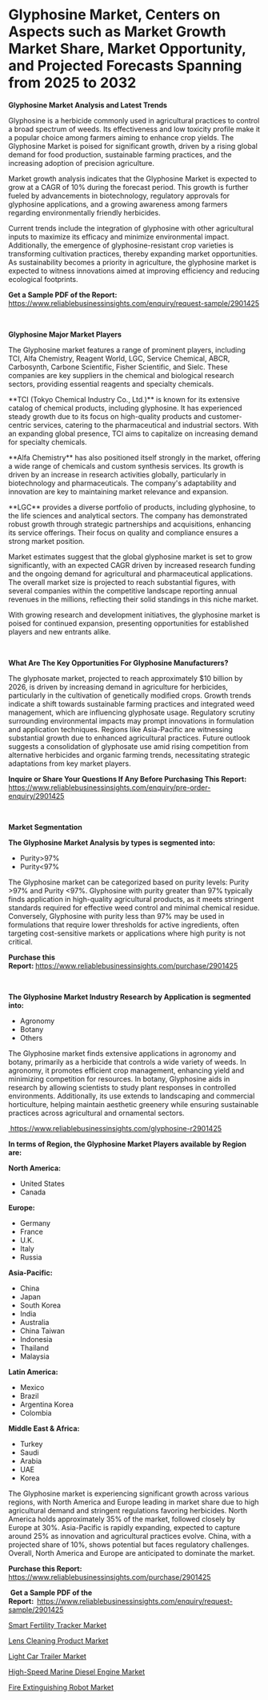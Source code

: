 <p><h1>Glyphosine Market, Centers on Aspects such as Market Growth Market Share, Market Opportunity, and Projected Forecasts Spanning from 2025 to 2032</h1></p><p><strong>Glyphosine Market Analysis and Latest Trends</strong></p>
<p><p>Glyphosine is a herbicide commonly used in agricultural practices to control a broad spectrum of weeds. Its effectiveness and low toxicity profile make it a popular choice among farmers aiming to enhance crop yields. The Glyphosine Market is poised for significant growth, driven by a rising global demand for food production, sustainable farming practices, and the increasing adoption of precision agriculture. </p><p>Market growth analysis indicates that the Glyphosine Market is expected to grow at a CAGR of 10% during the forecast period. This growth is further fueled by advancements in biotechnology, regulatory approvals for glyphosine applications, and a growing awareness among farmers regarding environmentally friendly herbicides. </p><p>Current trends include the integration of glyphosine with other agricultural inputs to maximize its efficacy and minimize environmental impact. Additionally, the emergence of glyphosine-resistant crop varieties is transforming cultivation practices, thereby expanding market opportunities. As sustainability becomes a priority in agriculture, the glyphosine market is expected to witness innovations aimed at improving efficiency and reducing ecological footprints.</p></p>
<p><strong>Get a Sample PDF of the Report:&nbsp;</strong> <a href="https://www.reliablebusinessinsights.com/enquiry/request-sample/2901425?utm_campaign=1106&utm_medium=2&utm_source=Github&utm_content=ia&utm_term=16032025&utm_id=glyphosine">https://www.reliablebusinessinsights.com/enquiry/request-sample/2901425</a></p>
<p>&nbsp;</p>
<p><strong>Glyphosine Major Market Players</strong></p>
<p><p>The Glyphosine market features a range of prominent players, including TCI, Alfa Chemistry, Reagent World, LGC, Service Chemical, ABCR, Carbosynth, Carbone Scientific, Fisher Scientific, and Sielc. These companies are key suppliers in the chemical and biological research sectors, providing essential reagents and specialty chemicals.</p><p>**TCI (Tokyo Chemical Industry Co., Ltd.)** is known for its extensive catalog of chemical products, including glyphosine. It has experienced steady growth due to its focus on high-quality products and customer-centric services, catering to the pharmaceutical and industrial sectors. With an expanding global presence, TCI aims to capitalize on increasing demand for specialty chemicals.</p><p>**Alfa Chemistry** has also positioned itself strongly in the market, offering a wide range of chemicals and custom synthesis services. Its growth is driven by an increase in research activities globally, particularly in biotechnology and pharmaceuticals. The company's adaptability and innovation are key to maintaining market relevance and expansion.</p><p>**LGC** provides a diverse portfolio of products, including glyphosine, to the life sciences and analytical sectors. The company has demonstrated robust growth through strategic partnerships and acquisitions, enhancing its service offerings. Their focus on quality and compliance ensures a strong market position.</p><p>Market estimates suggest that the global glyphosine market is set to grow significantly, with an expected CAGR driven by increased research funding and the ongoing demand for agricultural and pharmaceutical applications. The overall market size is projected to reach substantial figures, with several companies within the competitive landscape reporting annual revenues in the millions, reflecting their solid standings in this niche market.</p><p>With growing research and development initiatives, the glyphosine market is poised for continued expansion, presenting opportunities for established players and new entrants alike.</p></p>
<p>&nbsp;</p>
<p><strong>What Are The Key Opportunities For Glyphosine Manufacturers?</strong></p>
<p><p>The glyphosate market, projected to reach approximately $10 billion by 2026, is driven by increasing demand in agriculture for herbicides, particularly in the cultivation of genetically modified crops. Growth trends indicate a shift towards sustainable farming practices and integrated weed management, which are influencing glyphosate usage. Regulatory scrutiny surrounding environmental impacts may prompt innovations in formulation and application techniques. Regions like Asia-Pacific are witnessing substantial growth due to enhanced agricultural practices. Future outlook suggests a consolidation of glyphosate use amid rising competition from alternative herbicides and organic farming trends, necessitating strategic adaptations from key market players.</p></p>
<p><strong>Inquire or Share Your Questions If Any Before Purchasing This Report:</strong> <a href="https://www.reliablebusinessinsights.com/enquiry/pre-order-enquiry/2901425?utm_campaign=1106&utm_medium=2&utm_source=Github&utm_content=ia&utm_term=16032025&utm_id=glyphosine">https://www.reliablebusinessinsights.com/enquiry/pre-order-enquiry/2901425</a></p>
<p>&nbsp;</p>
<p><strong>Market Segmentation</strong></p>
<p><strong>The Glyphosine Market Analysis by types is segmented into:</strong></p>
<p><ul><li>Purity>97%</li><li>Purity<97%</li></ul></p>
<p><p>The Glyphosine market can be categorized based on purity levels: Purity >97% and Purity <97%. Glyphosine with purity greater than 97% typically finds application in high-quality agricultural products, as it meets stringent standards required for effective weed control and minimal chemical residue. Conversely, Glyphosine with purity less than 97% may be used in formulations that require lower thresholds for active ingredients, often targeting cost-sensitive markets or applications where high purity is not critical.</p></p>
<p><strong>Purchase this Report:&nbsp;</strong><a href="https://www.reliablebusinessinsights.com/purchase/2901425?utm_campaign=1106&utm_medium=2&utm_source=Github&utm_content=ia&utm_term=16032025&utm_id=glyphosine">https://www.reliablebusinessinsights.com/purchase/2901425</a></p>
<p>&nbsp;</p>
<p><strong>The Glyphosine Market Industry Research by Application is segmented into:</strong></p>
<p><ul><li>Agronomy</li><li>Botany</li><li>Others</li></ul></p>
<p><p>The Glyphosine market finds extensive applications in agronomy and botany, primarily as a herbicide that controls a wide variety of weeds. In agronomy, it promotes efficient crop management, enhancing yield and minimizing competition for resources. In botany, Glyphosine aids in research by allowing scientists to study plant responses in controlled environments. Additionally, its use extends to landscaping and commercial horticulture, helping maintain aesthetic greenery while ensuring sustainable practices across agricultural and ornamental sectors.</p></p>
<p><a href="https://www.reliablebusinessinsights.com/glyphosine-r2901425?utm_campaign=1106&utm_medium=2&utm_source=Github&utm_content=ia&utm_term=16032025&utm_id=glyphosine">&nbsp;https://www.reliablebusinessinsights.com/glyphosine-r2901425</a></p>
<p><strong>In terms of Region, the Glyphosine Market Players available by Region are:</strong></p>
<p>
    <p> <strong> North America: </strong>
        <ul>
            <li>United States</li>
            <li>Canada</li>
        </ul>
        </p> 
    <p> <strong> Europe: </strong>
        <ul>
            <li>Germany</li>
            <li>France</li>
            <li>U.K.</li>
            <li>Italy</li>
            <li>Russia</li>
        </ul>
        </p> 
    <p> <strong> Asia-Pacific: </strong>
        <ul>
            <li>China</li>
            <li>Japan</li>
            <li>South Korea</li>
            <li>India</li>
            <li>Australia</li>
            <li>China Taiwan</li>
            <li>Indonesia</li>
            <li>Thailand</li>
            <li>Malaysia</li>
        </ul>
        </p> 
    <p> <strong> Latin America: </strong>
        <ul>
            <li>Mexico</li>
            <li>Brazil</li>
            <li>Argentina Korea</li>
            <li>Colombia</li>
        </ul>
        </p> 
    <p> <strong> Middle East & Africa: </strong>
        <ul>
            <li>Turkey</li>
            <li>Saudi</li>
            <li>Arabia</li>
            <li>UAE</li>
            <li>Korea</li>
        </ul>
    </p>
    </p>
<p><p>The Glyphosine market is experiencing significant growth across various regions, with North America and Europe leading in market share due to high agricultural demand and stringent regulations favoring herbicides. North America holds approximately 35% of the market, followed closely by Europe at 30%. Asia-Pacific is rapidly expanding, expected to capture around 25% as innovation and agricultural practices evolve. China, with a projected share of 10%, shows potential but faces regulatory challenges. Overall, North America and Europe are anticipated to dominate the market.</p></p>
<p><strong>Purchase this Report: </strong><a href="https://www.reliablebusinessinsights.com/purchase/2901425?utm_campaign=1106&utm_medium=2&utm_source=Github&utm_content=ia&utm_term=16032025&utm_id=glyphosine">https://www.reliablebusinessinsights.com/purchase/2901425</a></p>
<p>&nbsp;<strong>Get a Sample PDF of the Report:&nbsp;&nbsp;</strong><a href="https://www.reliablebusinessinsights.com/enquiry/request-sample/2901425?utm_campaign=1106&utm_medium=2&utm_source=Github&utm_content=ia&utm_term=16032025&utm_id=glyphosine">https://www.reliablebusinessinsights.com/enquiry/request-sample/2901425</a></p>
<p><strong></strong></p>
<p><p><a href="https://github.com/brinnoifon/Market-Research-Report-List-1/blob/main/smart-fertility-tracker-market.md?utm_campaign=1106&utm_medium=2&utm_source=Github&utm_content=ia&utm_term=16032025&utm_id=glyphosine">Smart Fertility Tracker Market</a></p><p><a href="https://github.com/rumaskdallys2/Market-Research-Report-List-1/blob/main/lens-cleaning-product-market.md?utm_campaign=1106&utm_medium=2&utm_source=Github&utm_content=ia&utm_term=16032025&utm_id=glyphosine">Lens Cleaning Product Market</a></p><p><a href="https://github.com/godekkutero4/Market-Research-Report-List-1/blob/main/light-car-trailer-market.md?utm_campaign=1106&utm_medium=2&utm_source=Github&utm_content=ia&utm_term=16032025&utm_id=glyphosine">Light Car Trailer Market</a></p><p><a href="https://github.com/rjaibiagha/Market-Research-Report-List-1/blob/main/high-speed-marine-diesel-engine-market.md?utm_campaign=1106&utm_medium=2&utm_source=Github&utm_content=ia&utm_term=16032025&utm_id=glyphosine">High-Speed Marine Diesel Engine Market</a></p><p><a href="https://github.com/abdhsheila7/Market-Research-Report-List-1/blob/main/fire-extinguishing-robot-market.md?utm_campaign=1106&utm_medium=2&utm_source=Github&utm_content=ia&utm_term=16032025&utm_id=glyphosine">Fire Extinguishing Robot Market</a></p></p>
